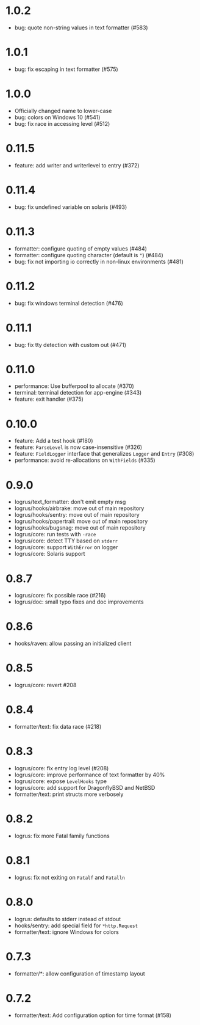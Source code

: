 # 1.0.2

* bug: quote non-string values in text formatter (#583)

# 1.0.1

* bug: fix escaping in text formatter (#575)

# 1.0.0

* Officially changed name to lower-case
* bug: colors on Windows 10 (#541)
* bug: fix race in accessing level (#512)

# 0.11.5

* feature: add writer and writerlevel to entry (#372)

# 0.11.4

* bug: fix undefined variable on solaris (#493)

# 0.11.3

* formatter: configure quoting of empty values (#484)
* formatter: configure quoting character (default is `"`) (#484)
* bug: fix not importing io correctly in non-linux environments (#481)

# 0.11.2

* bug: fix windows terminal detection (#476)

# 0.11.1

* bug: fix tty detection with custom out (#471)

# 0.11.0

* performance: Use bufferpool to allocate (#370)
* terminal: terminal detection for app-engine (#343)
* feature: exit handler (#375)

# 0.10.0

* feature: Add a test hook (#180)
* feature: `ParseLevel` is now case-insensitive (#326)
* feature: `FieldLogger` interface that generalizes `Logger` and `Entry` (#308)
* performance: avoid re-allocations on `WithFields` (#335)

# 0.9.0

* logrus/text_formatter: don't emit empty msg
* logrus/hooks/airbrake: move out of main repository
* logrus/hooks/sentry: move out of main repository
* logrus/hooks/papertrail: move out of main repository
* logrus/hooks/bugsnag: move out of main repository
* logrus/core: run tests with `-race`
* logrus/core: detect TTY based on `stderr`
* logrus/core: support `WithError` on logger
* logrus/core: Solaris support

# 0.8.7

* logrus/core: fix possible race (#216)
* logrus/doc: small typo fixes and doc improvements


# 0.8.6

* hooks/raven: allow passing an initialized client

# 0.8.5

* logrus/core: revert #208

# 0.8.4

* formatter/text: fix data race (#218)

# 0.8.3

* logrus/core: fix entry log level (#208)
* logrus/core: improve performance of text formatter by 40%
* logrus/core: expose `LevelHooks` type
* logrus/core: add support for DragonflyBSD and NetBSD
* formatter/text: print structs more verbosely

# 0.8.2

* logrus: fix more Fatal family functions

# 0.8.1

* logrus: fix not exiting on `Fatalf` and `Fatalln`

# 0.8.0

* logrus: defaults to stderr instead of stdout
* hooks/sentry: add special field for `*http.Request`
* formatter/text: ignore Windows for colors

# 0.7.3

* formatter/\*: allow configuration of timestamp layout

# 0.7.2

* formatter/text: Add configuration option for time format (#158)
